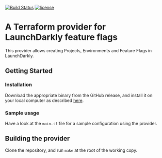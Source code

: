 [![Build Status](https://travis-ci.com/coveo/terraform-provider-launchdarkly.svg?branch=master)](https://travis-ci.com/coveo/terraform-provider-launchdarkly)
[![license](http://img.shields.io/badge/license-Apache-brightgreen.svg)](https://github.com/coveo/terraform-provider-launchdarkly/blob/master/LICENSE)

# A Terraform provider for LaunchDarkly feature flags 

This provider allows creating Projects, Environments and Feature Flags in LaunchDarkly.

## Getting Started

### Installation

Download the appropriate binary from the GitHub release, and install it on your local computer as described [here](https://www.terraform.io/docs/configuration/providers.html#third-party-plugins).

### Sample usage

Have a look at the `main.tf` file for a sample configuration using the provider.

## Building the provider
Clone the repository, and run `make` at the root of the working copy.

